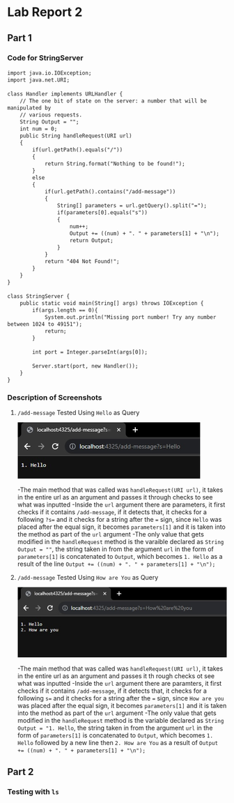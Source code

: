 # Lab Report 2

## Part 1
### Code for StringServer

```
import java.io.IOException;
import java.net.URI;

class Handler implements URLHandler {
    // The one bit of state on the server: a number that will be manipulated by
    // various requests.
    String Output = "";
    int num = 0;
    public String handleRequest(URI url) 
    {
        if(url.getPath().equals("/"))
        {
            return String.format("Nothing to be found!");
        }  
        else 
        {
            if(url.getPath().contains("/add-message"))
            {
                String[] parameters = url.getQuery().split("=");
                if(parameters[0].equals("s"))
                {
                    num++;
                    Output += ((num) + ". " + parameters[1] + "\n");
                    return Output;
                }
            }
            return "404 Not Found!";
        }
    }
}

class StringServer {
    public static void main(String[] args) throws IOException {
        if(args.length == 0){
            System.out.println("Missing port number! Try any number between 1024 to 49151");
            return;
        }

        int port = Integer.parseInt(args[0]);

        Server.start(port, new Handler());
    }
}
```
### Description of Screenshots

1. `/add-message` Tested Using `Hello` as Query
   
    ![Image](addMessageHello.jpg)

    -The main method that was called was `handleRequest(URI url)`, it takes in the
     entire url as an argument and passes it through checks to see what was inputted
    -Inside the `url` argument there are parameters, it first checks if it contains
     `/add-message`, if it detects that, it checks for a following `?s=` and it checks for
     a string after the `=` sign, since `Hello` was placed after the equal sign, it becomes
     `parameters[1]` and it is taken into the method as part of the `url` argument
    -The only value that gets modified in the `handleRequest` method is the varaible declared
     as `String Output = ""`, the string taken in from the argument `url` in the form of
     `parameters[1]` is concatenated to `Output`, which becomes `1. Hello` as a result of the line
     `Output += ((num) + ". " + parameters[1] + "\n");`

2. `/add-message` Tested Using `How are You` as Query

    ![Image](addMessageHowAre.jpg)

    -The main method that was called was `handleRequest(URI url)`, it takes in the
     entire url as an argument and passes it th rough checks ot see what was inputted
    -Inside the `url` argument there are paramters, it first checks if it contains
     `/add-message`, if it detects that, it checks for a following `s=` and it checks for
     a string after the `=` sign, since `How are you` was placed after the equal sign, it becomes
     `parameters[1]` and it is taken into the method as part of the `url` argument
    -The only value that gets modified in the `handleRequest` method is the variable declared
     as `String Output = "1. Hello`, the string taken in from the argument `url` in the form of
     `parameters[1]` is concatenated to `Output`, which becomes `1. Hello` followed by a new line
     then `2. How are You` as a result of `Output += ((num) + ". " + parameters[1] + "\n");`

## Part 2

### Testing with `ls`



   
   
